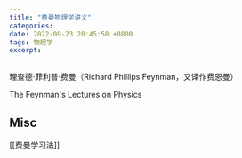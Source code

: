 ```yaml
---
title: "费曼物理学讲义"
categories: 
date: 2022-09-23 20:45:58 +0800
tags: 物理学
excerpt: 
---
```



理查德·菲利普·费曼（Richard Phillips Feynman，又译作费恩曼）

The Feynman's Lectures on Physics




## Misc

[[费曼学习法]]


